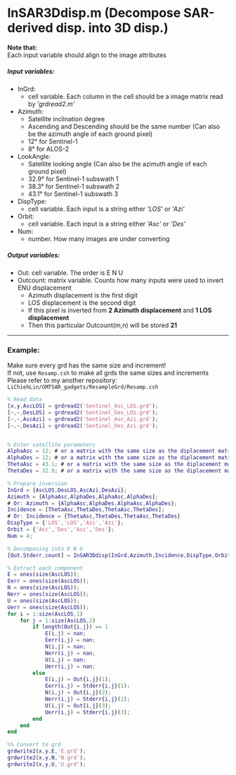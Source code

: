 # InSAR3Ddisp.m (Decompose SAR-derived disp. into 3D disp.)
**Note that:**  
Each input variable should align to the image attributes  

##### Input variables:
- InGrd: 
   * cell variable. Each column in the cell should be a image matrix read by *'grdread2.m'*
- Azimuth: 
   * Satellite inclination degree
   * Ascending and Descending should be the same number (Can also be the azimuth angle of each ground pixel)
   * 12° for Sentinel-1 
   * 8° for ALOS-2
- LookAngle:
   * Satellite looking angle (Can also be the azimuth angle of each ground pixel)
   * 32.9° for Sentinel-1 subswath 1 
   * 38.3° for Sentinel-1 subswath 2 
   * 43.1° for Sentinel-1 subswath 3
- DispType:
   * cell variable. Each input is a string either *'LOS'* or *'Azi'*
- Orbit: 
   * cell variable. Each input is a string either *'Asc'* or *'Des'*
- Num:
   * number. How many images are under converting


##### Output variables:
- Out: cell variable. The order is E N U
- Outcount: matrix variable. Counts how many inputs were used to invert ENU displacement
   * Azimuth displacement is the first digit
   * LOS displacement is the second digit
   * If this pixel is inverted from **2 Azimuth displacement** and **1 LOS displacement**
   * Then this particular Outcount(m,n) will be stored **21**

---
### Example:
Make sure every grd has the same size and increment!  
If not, use `Resamp.csh` to make all grds the same sizes and increments  
Please refer to my another repository: `LiChiehLin/GMTSAR_gadgets/ResampleGrd/Resamp.csh`
```MatLab
% Read data
[x,y,AscLOS] = grdread2('Sentinel_Asc_LOS.grd');
[~,~,DesLOS] = grdread2('Sentinel_Des_LOS.grd');
[~,~,AscAzi] = grdread2('Sentinel_Asc_Azi.grd');
[~,~,DesAzi] = grdread2('Sentinel_Des_Azi.grd');


% Enter satellite parameters
AlphaAsc = 12; # or a matrix with the same size as the diplacement matrix, inter-changeable
AlphaDes = 12; # or a matrix with the same size as the diplacement matrix, inter-changeable
ThetaAsc = 43.1; # or a matrix with the same size as the diplacement matrix, inter-changeable
ThetaDes = 32.9; # or a matrix with the same size as the diplacement matrix, inter-changeable

% Prepare inversion
InGrd = {AscLOS,DesLOS,AscAzi,DesAzi};
Azimuth = [AlphaAsc,AlphaDes,AlphaAsc,AlphaDes];
# Or: Azimuth = {AlphaAsc,AlphaDes,AlphaAsc,AlphaDes};
Incidence = [ThetaAsc,ThetaDes,ThetaAsc,ThetaDes];
# Or: Incidence = {ThetaAsc,ThetaDes,ThetaAsc,ThetaDes}
DispType = {'LOS','LOS','Azi','Azi'};
Orbit = {'Asc','Des','Asc','Des'};
Num = 4;

% Decomposing into E N U
[Out,Stderr,count] = InSAR3Ddisp(InGrd,Azimuth,Incidence,DispType,Orbit,Num);

% Extract each component
E = ones(size(AscLOS));
Eerr = ones(size(AscLOS));
N = ones(size(AscLOS));
Nerr = ones(size(AscLOS));
U = ones(size(AscLOS));
Uerr = ones(size(AscLOS));
for i = 1:size(AscLOS,1)
    for j = 1:size(AscLOS,2)
        if length(Out{i,j}) == 1
            E(i,j) = nan;
            Eerr(i,j) = nan;
            N(i,j) = nan;
            Nerr(i,j) = nan;
            U(i,j) = nan;
            Uerr(i,j) = nan;
        else
            E(i,j) = Out{i,j}(1);
            Eerr(i,j) = Stderr{i,j}(1);
            N(i,j) = Out{i,j}(2);
            Nerr(i,j) = Stderr{i,j}(2);
            U(i,j) = Out{i,j}(3);
            Uerr(i,j) = Stderr{i,j}(3);
        end
    end
end

%% Convert to grd
grdwrite2(x,y,E,'E.grd');
grdwrite2(x,y,N,'N.grd');
grdwrite2(x,y,U,'U.grd');
```
